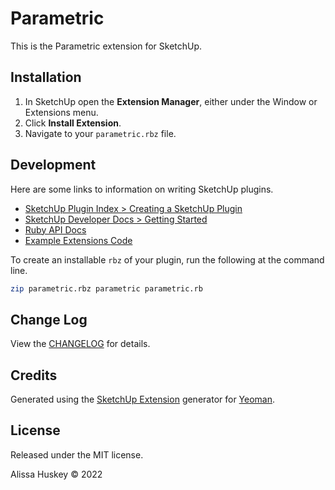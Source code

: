 # Parametric

This is the Parametric extension for SketchUp.

## Installation

1. In SketchUp open the **Extension Manager**, either under the Window or
   Extensions menu.
2. Click **Install Extension**.
3. Navigate to your `parametric.rbz` file.

## Development

Here are some links to information on writing SketchUp plugins.

* [SketchUp Plugin Index > Creating a SketchUp Plugin](http://sketchupplugins.com/about/creating-a-sketchup-plugin/)
* [SketchUp Developer Docs > Getting Started](https://developer.sketchup.com/developers/adding-geometry)
* [Ruby API Docs](https://ruby.sketchup.com/)
* [Example Extensions Code](https://github.com/SketchUp/sketchup-ruby-api-tutorials/tree/main/examples)

To create an installable `rbz` of your plugin, run the following at the command
line.

```bash
zip parametric.rbz parametric parametric.rb
```

## Change Log

View the [CHANGELOG](CHANGELOG.md) for details.

## Credits

Generated using the [SketchUp Extension][generator-sketchup-extension] generator for [Yeoman][yeoman].

## License

Released under the MIT license.

Alissa Huskey © 2022


[generator-sketchup-extension]: https://github.com/alissa-huskey/generator-sketchup-extension
[yeoman]: http://yeoman.io

